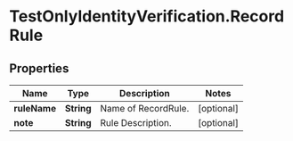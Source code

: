 # TestOnlyIdentityVerification.RecordRule

## Properties

Name | Type | Description | Notes
------------ | ------------- | ------------- | -------------
**ruleName** | **String** | Name of RecordRule. | [optional] 
**note** | **String** | Rule Description. | [optional] 


